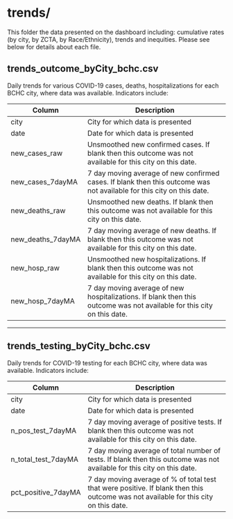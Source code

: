 # trends/

This folder the data presented on the dashboard including: cumulative rates (by city, by ZCTA, by Race/Ethnicity), trends and inequities. Please see below for details about each file.


## trends_outcome_byCity_bchc.csv

Daily trends for various COVID-19 cases, deaths, hospitalizations for each BCHC city, where data was available. Indicators include:

| Column            | Description                                                                                                            |
| ----------------- | ---------------------------------------------------------------------------------------------------------------------- |
| city              | City for which data is presented                                                                                |
| date              | Date for which data is presented                                                                                    |
| new_cases_raw     | Unsmoothed new confirmed cases. If blank then this outcome was not available for this city on this date.               |
| new_cases_7dayMA  | 7 day moving average of new confirmed cases. If blank then this outcome was not available for this city on this date.  |
| new_deaths_raw    | Unsmoothed new deaths. If blank then this outcome was not available for this city on this date.                        |
| new_deaths_7dayMA | 7 day moving average of new deaths. If blank then this outcome was not available for this city on this date.           |
| new_hosp_raw      | Unsmoothed new hospitalizations. If blank then this outcome was not available for this city on this date.              |
| new_hosp_7dayMA   | 7 day moving average of new hospitalizations. If blank then this outcome was not available for this city on this date. |

<hr>

## trends_testing_byCity_bchc.csv

Daily trends for COVID-19 testing for each BCHC city, where data was available. Indicators include:

| Column              | Description                                                                                                                          |
| ------------------- | ------------------------------------------------------------------------------------------------------------------------------------ |
| city                | City for which data is presented                                                                                              |
| date                | Date for which data is presented                                                                                           |
| n_pos_test_7dayMA   | 7 day moving average of positive tests. If blank then this outcome was not available for this city on this date.                      |
| n_total_test_7dayMA | 7 day moving average of total number of tests. If blank then this outcome was not available for this city on this date.              |
| pct_positive_7dayMA | 7 day moving average of % of total test that were positive. If blank then this outcome was not available for this city on this date. |

